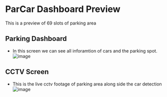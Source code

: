 # ParCar Dashboard Preview
This is a preview of 69 slots of parking area
## Parking Dashboard
- In this screen we can see all inforamtion of cars and the parking spot.
![image](https://github.com/nilanjan-debnath/ParCar/assets/91799113/7f1c7e90-98f4-4593-aa4f-a123bcea6f20)
## CCTV Screen
- This is the live cctv footage of parking area along side the car detection
![image](https://github.com/nilanjan-debnath/ParCar/assets/91799113/bbae042a-b557-4764-b8a6-8a9b71f91b88)
